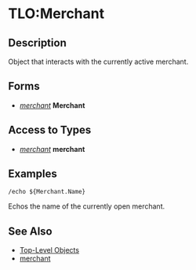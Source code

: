 # TLO:Merchant

## Description

Object that interacts with the currently active merchant.

## Forms

* [_merchant_](../data-types/datatype-merchant.md) **Merchant**

## Access to Types

* [_merchant_](../data-types/datatype-merchant.md) **merchant**

## Examples

`/echo ${Merchant.Name}`

Echos the name of the currently open merchant.

## See Also

* [Top-Level Objects](./)
* [merchant](../data-types/datatype-merchant.md)

